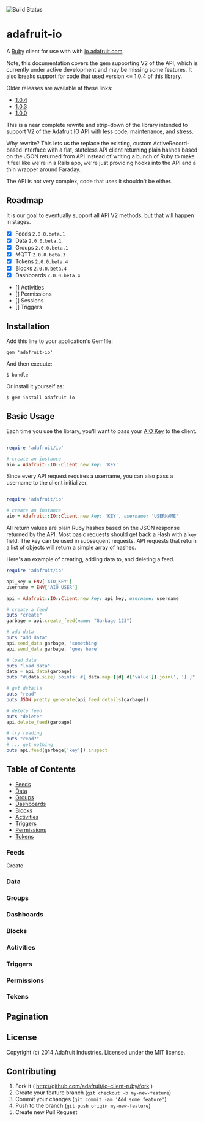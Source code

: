 ![Build Status](https://travis-ci.org/adafruit/io-client-ruby.svg?branch=master)

# adafruit-io

A [Ruby][1] client for use with with [io.adafruit.com][2].

Note, this documentation covers the gem supporting V2 of the API, which is currently under active development and may be missing some features. It also breaks support for code that used version <= 1.0.4 of this library.

Older releases are available at these links:

* [1.0.4](https://github.com/adafruit/io-client-ruby/tree/v1.0.4)
* [1.0.3](https://github.com/adafruit/io-client-ruby/tree/v1.0.3)
* [1.0.0](https://github.com/adafruit/io-client-ruby/tree/v1.0.0)

This is a near complete rewrite and strip-down of the library intended to support V2 of the Adafruit IO API with less code, maintenance, and stress.

Why rewrite? This lets us the replace the existing, custom ActiveRecord-based interface with a flat, stateless API client returning plain hashes based on the JSON returned from API.Instead of writing a bunch of Ruby to make it feel like we're in a Rails app, we're just providing hooks into the API and a thin wrapper around Faraday.

The API is not very complex, code that uses it shouldn't be either.

## Roadmap

It is our goal to eventually support all API V2 methods, but that will happen in stages.

- [x] Feeds `2.0.0.beta.1`
- [x] Data `2.0.0.beta.1`
- [x] Groups `2.0.0.beta.1`
- [x] MQTT `2.0.0.beta.3`
- [x] Tokens `2.0.0.beta.4`
- [x] Blocks `2.0.0.beta.4`
- [x] Dashboards `2.0.0.beta.4`
- [] Activities
- [] Permissions
- [] Sessions
- [] Triggers

## Installation

Add this line to your application's Gemfile:

    gem 'adafruit-io'

And then execute:

    $ bundle

Or install it yourself as:

    $ gem install adafruit-io

## Basic Usage

Each time you use the library, you'll want to pass your [AIO Key][4] to the client.

```ruby

require 'adafruit/io'

# create an instance
aio = Adafruit::IO::Client.new key: 'KEY'
```

Since every API request requires a username, you can also pass a username to the client initializer.

```ruby

require 'adafruit/io'

# create an instance
aio = Adafruit::IO::Client.new key: 'KEY', username: 'USERNAME'
```

All return values are plain Ruby hashes based on the JSON response returned by the API. Most basic requests should get back a Hash with a `key` field. The key can be used in subsequent requests. API requests that return a list of objects will return a simple array of hashes.

Here's an example of creating, adding data to, and deleting a feed.

```ruby
require 'adafruit/io'

api_key = ENV['AIO_KEY']
username = ENV['AIO_USER']

api = Adafruit::IO::Client.new key: api_key, username: username

# create a feed
puts "create"
garbage = api.create_feed(name: "Garbage 123")

# add data
puts "add data"
api.send_data garbage, 'something'
api.send_data garbage, 'goes here'

# load data
puts "load data"
data = api.data(garbage)
puts "#{data.size} points: #{ data.map {|d| d['value']}.join(', ') }"

# get details
puts "read"
puts JSON.pretty_generate(api.feed_details(garbage))

# delete feed
puts "delete"
api.delete_feed(garbage)

# try reading
puts "read?"
# ... get nothing
puts api.feed(garbage['key']).inspect
```

## Table of Contents

* [Feeds](#feeds)
* [Data](#data)
* [Groups](#groups)
* [Dashboards](#dashboards)
* [Blocks](#blocks)
* [Activities](#activities)
* [Triggers](#triggers)
* [Permissions](#permissions)
* [Tokens](#tokens)

### Feeds

Create





### Data
### Groups
### Dashboards
### Blocks
### Activities
### Triggers
### Permissions
### Tokens

## Pagination


## License
Copyright (c) 2014 Adafruit Industries. Licensed under the MIT license.

## Contributing

1. Fork it ( http://github.com/adafruit/io-client-ruby/fork )
2. Create your feature branch (`git checkout -b my-new-feature`)
3. Commit your changes (`git commit -am 'Add some feature'`)
4. Push to the branch (`git push origin my-new-feature`)
5. Create new Pull Request

[1]: https://www.ruby-lang.org
[2]: https://io.adafruit.com
[3]: https://learn.adafruit.com/adafruit-io/feeds
[4]: https://learn.adafruit.com/adafruit-io/api-key
[5]: https://learn.adafruit.com/adafruit-io/groups
